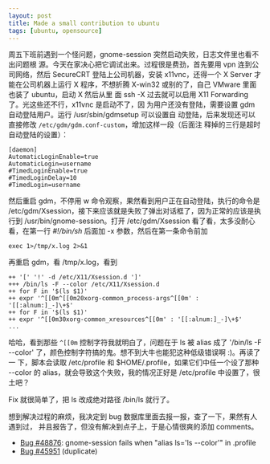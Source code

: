 ```yaml
---
layout: post
title: Made a small contribution to ubuntu
tags: [ubuntu, opensource]
---
```


周五下班前遇到一个怪问题，gnome-session 突然启动失败，日志文件里也看不出问题根
源。今天在家决心把它调试出来。过程很是费劲，首先要用 vpn 连到公司网络，然后
SecureCRT 登陆上公司机器，安装 x11vnc，还得一个 X Server 才能在公司机器上运行 X
程序，不想折腾 X-win32 或别的了，自己 VMware 里面也装了 ubuntu，启动 X 然后从里
面 ssh -X 过去就可以启用 X11 Forwarding了。光这些还不行，x11vnc 是启动不了，因
为用户还没有登陆，需要设置 gdm 自动登陆用户。运行 /usr/sbin/gdmsetup 可以设置自
动登陆，后来发现还可以直接修改 `/etc/gdm/gdm.conf-custom`，增加这样一段（后面注
释掉的三行是超时自动登陆的设置）：

    [daemon]
    AutomaticLoginEnable=true
    AutomaticLogin=username
    #TimedLoginEnable=true
    #TimedLoginDelay=10
    #TimedLogin=username

然后重启 gdm，不停用 w 命令观察，果然看到用户正在自动登陆，执行的命令是
/etc/gdm/Xsession，接下来应该就是失败了弹出对话框了，因为正常的应该是执行到
/usr/bin/gnome-session。打开 /etc/gdm/Xsession 看了看，太多没耐心看，在第一行
_#!/bin/sh_ 后面加 -x 参数，然后在第一条命令前加

    exec 1>/tmp/x.log 2>&1

再重启 gdm，看 /tmp/x.log，看到

    ++ '[' '!' -d /etc/X11/Xsession.d ']'
    +++ /bin/ls -F --color /etc/X11/Xsession.d
    ++ for F in '$(ls $1)'
    ++ expr '^[[0m^[[0m20xorg-common_process-args^[[0m' : '[[:alnum:]_-]\+$'
    ++ for F in '$(ls $1)'
    ++ expr '^[[0m30xorg-common_xresources^[[0m' : '[[:alnum:]_-]\+$'
    ...

哈哈，看到那些 `^[[0m` 控制字符我就明白了，问题在于 ls 被 alias 成了 '/bin/ls
-F --color' 了，颜色控制字符搞的鬼。想不到大牛也能犯这种低级错误啊 :)。再读了一
下，脚本会读取 /etc/profile 和 $HOME/.profile，如果它们中任一个设了那种 --color
的 alias，就会导致这个失败，我的情况正好是 /etc/profile 中设置了，很土吧？

Fix 就很简单了，把 ls 改成绝对路径 /bin/ls 就行了。

想到解决过程的麻烦，我决定到 bug 数据库里面去报一报，查了一下，果然有人遇到过，
并且报告了，但没有解决到点子上，于是心情很爽的添加 comments。

* [Bug #48876](https://launchpad.net/distros/ubuntu/+source/gnome-session/+bug/48876): gnome-session fails when "alias ls='ls --color'" in .profile
* [Bug #45951](https://launchpad.net/distros/ubuntu/+source/gnome-session/+bug/45951) (duplicate)
